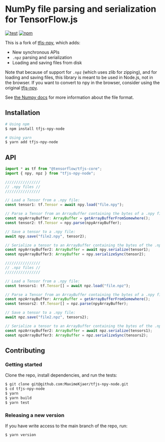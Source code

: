 # NumPy file parsing and serialization for TensorFlow.js

[![test](https://github.com/MaximeKjaer/tfjs-npy-node/actions/workflows/test.yml/badge.svg)](https://github.com/MaximeKjaer/tfjs-npy-node/actions/workflows/test.yml)
[![npm](https://img.shields.io/npm/v/tfjs-npy-node)](https://www.npmjs.com/package/tfjs-npy-node)

This is a fork of [tfjs-npy](https://github.com/propelml/tfjs-npy), which adds:

- New synchronous APIs
- `.npz` parsing and serialization
- Loading and saving files from disk

Note that because of support for `.npz` (which uses zlib for zipping), and for loading and saving files, this library is meant to be used in Node.js, not in the browser. If you want to convert to npy in the browser, consider using the original [tfjs-npy](https://github.com/propelml/tfjs-npy).

See [the Numpy docs](https://numpy.org/devdocs/reference/generated/numpy.lib.format.html) for more information about the file format.

## Installation

```bash
# Using npm
$ npm install tfjs-npy-node

# Using yarn
$ yarn add tfjs-npy-node
```

## API

```ts
import * as tf from "@tensorflow/tfjs-core";
import { npy, npz } from "tfjs-npy-node";

////////////////
// .npy files //
////////////////

// Load a Tensor from a .npy file:
const tensor1: tf.Tensor = await npy.load("file.npy");

// Parse a Tensor from an ArrayBuffer containing the bytes of a .npy file:
const npyArrayBuffer: ArrayBuffer = getArrayBufferFromSomewhere();
const tensor2: tf.Tensor = npy.parse(npyArrayBuffer);

// Save a tensor to a .npy file:
await npy.save("file2.npy", tensor2);

// Serialize a tensor to an ArrayBuffer containing the bytes of the .npy file:
const npyArrayBuffer2: ArrayBuffer = await npy.serialize(tensor1);
const npyArrayBuffer3: ArrayBuffer = npy.serializeSync(tensor2);

////////////////
// .npz files //
////////////////

// Load a Tensor from a .npy file:
const tensors1: tf.Tensor[] = await npz.load("file.npz");

// Parse a Tensor from an ArrayBuffer containing the bytes of a .npy file:
const npzArrayBuffer: ArrayBuffer = getArrayBufferFromSomewhere();
const tensors2: tf.Tensor[] = npz.parse(npyArrayBuffer);

// Save a tensor to a .npy file:
await npz.save("file2.npz", tensors2);

// Serialize a tensor to an ArrayBuffer containing the bytes of the .npy file:
const npzArrayBuffer2: ArrayBuffer = await npz.serialize(tensors1);
const npzArrayBuffer3: ArrayBuffer = npz.serializeSync(tensors2);
```

## Contributing

### Getting started

Clone the repo, install dependencies, and run the tests:

```bash
$ git clone git@github.com:MaximeKjaer/tfjs-npy-node.git
$ cd tfjs-npy-node
$ yarn
$ yarn build
$ yarn test
```

### Releasing a new version

If you have write access to the main branch of the repo, run:

```bash
$ yarn version
```
